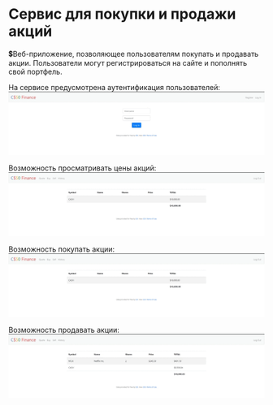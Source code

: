 # Сервис для покупки и продажи акций
:heavy_dollar_sign:Веб-приложение, позволяющее пользователям покупать и продавать акции. Пользователи могут регистрироваться на сайте и пополнять свой портфель.

На сервисе предусмотрена аутентификация пользователей:
![Вход пользователя](finance/demonstration/Registration.gif)

Возможность просматривать цены акций:
![Просмотр цен акций](finance/demonstration/Viewing_shares.gif)

Возможность покупать акции:
![Покупка акций](finance/demonstration/Purchase_of_shares.gif)

Возможность продавать акции:
![Покупка акций](finance/demonstration/Sale_of_shares.gif)



